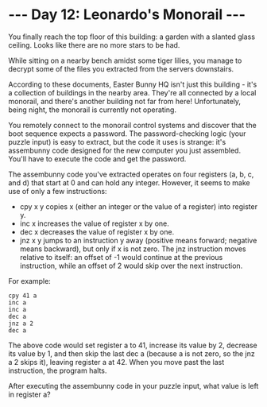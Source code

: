 # --- Day 12: Leonardo's Monorail ---

You finally reach the top floor of this building: a garden with a slanted glass ceiling. Looks like there are no more stars to be had.

While sitting on a nearby bench amidst some tiger lilies, you manage to decrypt some of the files you extracted from the servers downstairs.

According to these documents, Easter Bunny HQ isn't just this building - it's a collection of buildings in the nearby area. They're all connected by a local monorail, and there's another building not far from here! Unfortunately, being night, the monorail is currently not operating.

You remotely connect to the monorail control systems and discover that the boot sequence expects a password. The password-checking logic (your puzzle input) is easy to extract, but the code it uses is strange: it's assembunny code designed for the new computer you just assembled. You'll have to execute the code and get the password.

The assembunny code you've extracted operates on four registers (a, b, c, and d) that start at 0 and can hold any integer. However, it seems to make use of only a few instructions:

- cpy x y copies x (either an integer or the value of a register) into register y.
- inc x increases the value of register x by one.
- dec x decreases the value of register x by one.
- jnz x y jumps to an instruction y away (positive means forward; negative means backward), but only if x is not zero.
The jnz instruction moves relative to itself: an offset of -1 would continue at the previous instruction, while an offset of 2 would skip over the next instruction.

For example:
```
cpy 41 a
inc a
inc a
dec a
jnz a 2
dec a
```
The above code would set register a to 41, increase its value by 2, decrease its value by 1, and then skip the last dec a (because a is not zero, so the jnz a 2 skips it), leaving register a at 42. When you move past the last instruction, the program halts.

After executing the assembunny code in your puzzle input, what value is left in register a?